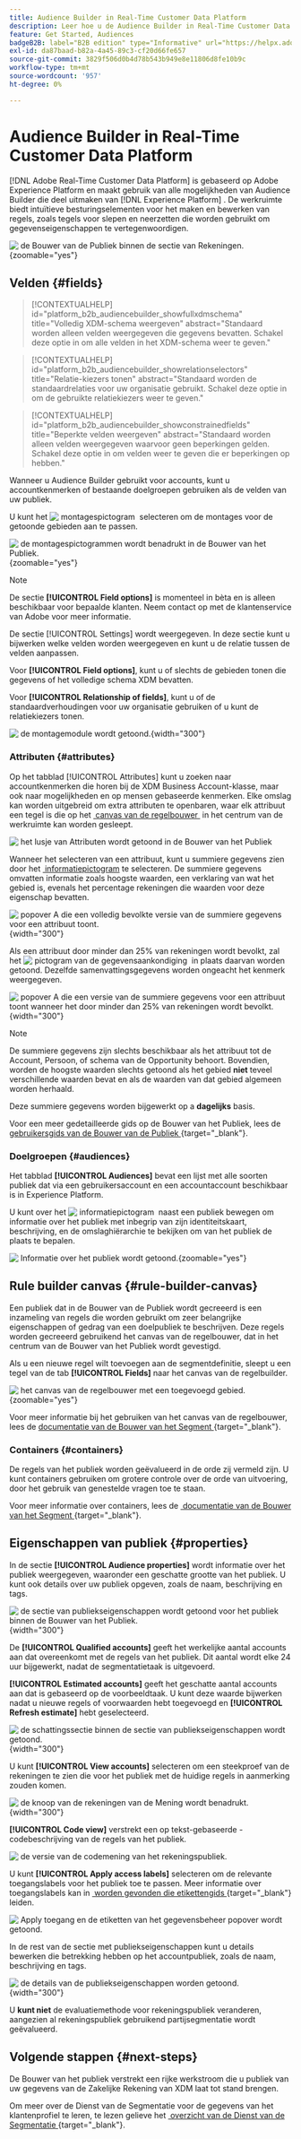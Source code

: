 ```yaml
---
title: Audience Builder in Real-Time Customer Data Platform
description: Leer hoe u de Audience Builder in Real-Time Customer Data Platform kunt gebruiken om een publiek te maken.
feature: Get Started, Audiences
badgeB2B: label="B2B edition" type="Informative" url="https://helpx.adobe.com/nl/legal/product-descriptions/real-time-customer-data-platform-b2b-edition-prime-and-ultimate-packages.html newtab=true"
exl-id: da87baad-b82a-4a45-89c3-cf20d66fe657
source-git-commit: 3829f506d0b4d78b543b949e8e11806d8fe10b9c
workflow-type: tm+mt
source-wordcount: '957'
ht-degree: 0%

---
```


# Audience Builder in Real-Time Customer Data Platform

[!DNL Adobe Real-Time Customer Data Platform] is gebaseerd op Adobe Experience Platform en maakt gebruik van alle mogelijkheden van Audience Builder die deel uitmaken van [!DNL Experience Platform] . De werkruimte biedt intuïtieve besturingselementen voor het maken en bewerken van regels, zoals tegels voor slepen en neerzetten die worden gebruikt om gegevenseigenschappen te vertegenwoordigen.

![&#x200B; de Bouwer van de Publiek binnen de sectie van Rekeningen.](../assets/segmentation/audience-builder/audience-builder.png){zoomable="yes"}

## Velden {#fields}

>[!CONTEXTUALHELP]
>id="platform_b2b_audiencebuilder_showfullxdmschema"
>title="Volledig XDM-schema weergeven"
>abstract="Standaard worden alleen velden weergegeven die gegevens bevatten. Schakel deze optie in om alle velden in het XDM-schema weer te geven."

>[!CONTEXTUALHELP]
>id="platform_b2b_audiencebuilder_showrelationselectors"
>title="Relatie-kiezers tonen"
>abstract="Standaard worden de standaardrelaties voor uw organisatie gebruikt. Schakel deze optie in om de gebruikte relatiekiezers weer te geven."

>[!CONTEXTUALHELP]
>id="platform_b2b_audiencebuilder_showconstrainedfields"
>title="Beperkte velden weergeven"
>abstract="Standaard worden alleen velden weergegeven waarvoor geen beperkingen gelden. Schakel deze optie in om velden weer te geven die er beperkingen op hebben."

Wanneer u Audience Builder gebruikt voor accounts, kunt u accountkenmerken of bestaande doelgroepen gebruiken als de velden van uw publiek.

U kunt het ![&#x200B; montagespictogram &#x200B;](../../images/icons/settings.png) selecteren om de montages voor de getoonde gebieden aan te passen.

![&#x200B; de montagespictogrammen wordt benadrukt in de Bouwer van het Publiek.](../assets/segmentation/audience-builder/select-settings.png){zoomable="yes"}

>[!NOTE]
>
>De sectie **[!UICONTROL Field options]** is momenteel in bèta en is alleen beschikbaar voor bepaalde klanten. Neem contact op met de klantenservice van Adobe voor meer informatie.

De sectie [!UICONTROL Settings] wordt weergegeven. In deze sectie kunt u bijwerken welke velden worden weergegeven en kunt u de relatie tussen de velden aanpassen.

Voor **[!UICONTROL Field options]**, kunt u of slechts de gebieden tonen die gegevens of het volledige schema XDM bevatten.

Voor **[!UICONTROL Relationship of fields]**, kunt u of de standaardverhoudingen voor uw organisatie gebruiken of u kunt de relatiekiezers tonen.

![&#x200B; de montagemodule wordt getoond.](../assets/segmentation/audience-builder/settings.png){width="300"}

### Attributen {#attributes}

Op het tabblad [!UICONTROL Attributes] kunt u zoeken naar accountkenmerken die horen bij de XDM Business Account-klasse, maar ook naar mogelijkheden en op mensen gebaseerde kenmerken. Elke omslag kan worden uitgebreid om extra attributen te openbaren, waar elk attribuut een tegel is die op het [&#x200B; canvas van de regelbouwer &#x200B;](#rule-builder-canvas) in het centrum van de werkruimte kan worden gesleept.

![&#x200B; het lusje van Attributen wordt getoond in de Bouwer van het Publiek &#x200B;](../assets/segmentation/audience-builder/attributes.png)

Wanneer het selecteren van een attribuut, kunt u summiere gegevens zien door het [&#x200B; informatiepictogram &#x200B;](../../images/icons/info.png) te selecteren. De summiere gegevens omvatten informatie zoals hoogste waarden, een verklaring van wat het gebied is, evenals het percentage rekeningen die waarden voor deze eigenschap bevatten.

![&#x200B; popover A die een volledig bevolkte versie van de summiere gegevens voor een attribuut toont.](../assets/segmentation/audience-builder/full-summary-data.png){width="300"}

Als een attribuut door minder dan 25% van rekeningen wordt bevolkt, zal het ![&#x200B; pictogram van de gegevensaankondiging &#x200B;](../../images/icons/data-notice.png) in plaats daarvan worden getoond. Dezelfde samenvattingsgegevens worden ongeacht het kenmerk weergegeven.

![&#x200B; popover A die een versie van de summiere gegevens voor een attribuut toont wanneer het door minder dan 25% van rekeningen wordt bevolkt.](../assets/segmentation/audience-builder/empty-summary-data.png){width="300"}

>[!NOTE]
>
>De summiere gegevens zijn slechts beschikbaar als het attribuut tot de Account, Persoon, of schema van de Opportunity behoort. Bovendien, worden de hoogste waarden slechts getoond als het gebied **niet** teveel verschillende waarden bevat en als de waarden van dat gebied algemeen worden herhaald.
>
>Deze summiere gegevens worden bijgewerkt op a **dagelijks** basis.

Voor een meer gedetailleerde gids op de Bouwer van het Publiek, lees de [&#x200B; gebruikersgids van de Bouwer van de Publiek &#x200B;](../../segmentation/ui/segment-builder.md){target="_blank"}.

### Doelgroepen {#audiences}

Het tabblad **[!UICONTROL Audiences]** bevat een lijst met alle soorten publiek dat via een gebruikersaccount en een accountaccount beschikbaar is in Experience Platform.

U kunt over het ![&#x200B; informatiepictogram &#x200B;](../../images/icons/info.png) naast een publiek bewegen om informatie over het publiek met inbegrip van zijn identiteitskaart, beschrijving, en de omslaghiërarchie te bekijken om van het publiek de plaats te bepalen.

![&#x200B; Informatie over het publiek wordt getoond.](../assets/segmentation/audience-builder/audience-information.png){zoomable="yes"}

## Rule builder canvas {#rule-builder-canvas}

Een publiek dat in de Bouwer van de Publiek wordt gecreeerd is een inzameling van regels die worden gebruikt om zeer belangrijke eigenschappen of gedrag van een doelpubliek te beschrijven. Deze regels worden gecreeerd gebruikend het canvas van de regelbouwer, dat in het centrum van de Bouwer van het Publiek wordt gevestigd.

Als u een nieuwe regel wilt toevoegen aan de segmentdefinitie, sleept u een tegel van de tab **[!UICONTROL Fields]** naar het canvas van de regelbuilder.

![&#x200B; het canvas van de regelbouwer met een toegevoegd gebied.](../assets/segmentation/audience-builder/added-field.png){zoomable="yes"}

Voor meer informatie bij het gebruiken van het canvas van de regelbouwer, lees de [&#x200B; documentatie van de Bouwer van het Segment &#x200B;](../../segmentation/ui/segment-builder.md#rule-builder-canvas){target="_blank"}.

### Containers {#containers}

De regels van het publiek worden geëvalueerd in de orde zij vermeld zijn. U kunt containers gebruiken om grotere controle over de orde van uitvoering, door het gebruik van genestelde vragen toe te staan.

Voor meer informatie over containers, lees de [&#x200B; documentatie van de Bouwer van het Segment &#x200B;](../../segmentation/ui/segment-builder.md#containers){target="_blank"}.

## Eigenschappen van publiek {#properties}

In de sectie **[!UICONTROL Audience properties]** wordt informatie over het publiek weergegeven, waaronder een geschatte grootte van het publiek. U kunt ook details over uw publiek opgeven, zoals de naam, beschrijving en tags.

![&#x200B; de sectie van publiekseigenschappen wordt getoond voor het publiek binnen de Bouwer van het Publiek.](../assets/segmentation/audience-builder/audience-properties.png){width="300"}

De **[!UICONTROL Qualified accounts]** geeft het werkelijke aantal accounts aan dat overeenkomt met de regels van het publiek. Dit aantal wordt elke 24 uur bijgewerkt, nadat de segmentatietaak is uitgevoerd.

**[!UICONTROL Estimated accounts]** geeft het geschatte aantal accounts aan dat is gebaseerd op de voorbeeldtaak. U kunt deze waarde bijwerken nadat u nieuwe regels of voorwaarden hebt toegevoegd en **[!UICONTROL Refresh estimate]** hebt geselecteerd.

![&#x200B; de schattingssectie binnen de sectie van publiekseigenschappen wordt getoond.](../assets/segmentation/audience-builder/account-estimates.png){width="300"}

U kunt **[!UICONTROL View accounts]** selecteren om een steekproef van de rekeningen te zien die voor het publiek met de huidige regels in aanmerking zouden komen.

![&#x200B; de knoop van de rekeningen van de Mening wordt benadrukt.](../assets/segmentation/audience-builder/view-accounts.png){width="300"}

**[!UICONTROL Code view]** verstrekt een op tekst-gebaseerde - codebeschrijving van de regels van het publiek.

![&#x200B; de versie van de codemening van het rekeningspubliek.](../assets/segmentation/audience-builder/code-view.png)

U kunt **[!UICONTROL Apply access labels]** selecteren om de relevante toegangslabels voor het publiek toe te passen. Meer informatie over toegangslabels kan in [&#x200B; worden gevonden die etikettengids &#x200B;](../../access-control/abac/ui/labels.md){target="_blank"} leiden.

![&#x200B; Apply toegang en de etiketten van het gegevensbeheer popover wordt getoond.](../assets/segmentation/audience-builder/apply-access-labels.png)

In de rest van de sectie met publiekseigenschappen kunt u details bewerken die betrekking hebben op het accountpubliek, zoals de naam, beschrijving en tags.

![&#x200B; de details van de publiekseigenschappen worden getoond.](../assets/segmentation/audience-builder/audience-details.png){width="300"}

U **kunt niet** de evaluatiemethode voor rekeningspubliek veranderen, aangezien al rekeningspubliek gebruikend partijsegmentatie wordt geëvalueerd.

## Volgende stappen {#next-steps}

De Bouwer van het publiek verstrekt een rijke werkstroom die u publiek van uw gegevens van de Zakelijke Rekening van XDM laat tot stand brengen.

Om meer over de Dienst van de Segmentatie voor de gegevens van het klantenprofiel te leren, te lezen gelieve het [&#x200B; overzicht van de Dienst van de Segmentatie &#x200B;](../../segmentation/home.md){target="_blank"}.
